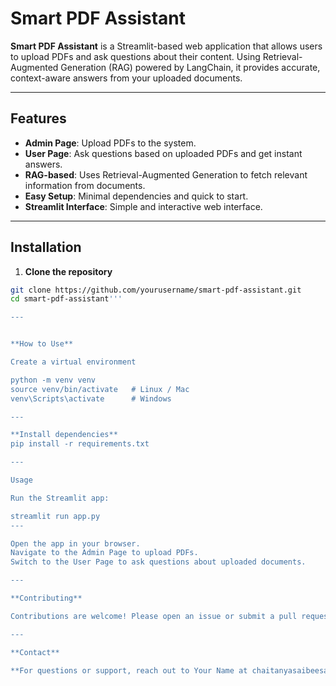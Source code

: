 # Smart PDF Assistant

**Smart PDF Assistant** is a Streamlit-based web application that allows users to upload PDFs and ask questions about their content. Using Retrieval-Augmented Generation (RAG) powered by LangChain, it provides accurate, context-aware answers from your uploaded documents.

---

## Features

- **Admin Page**: Upload PDFs to the system.
- **User Page**: Ask questions based on uploaded PDFs and get instant answers.
- **RAG-based**: Uses Retrieval-Augmented Generation to fetch relevant information from documents.
- **Easy Setup**: Minimal dependencies and quick to start.
- **Streamlit Interface**: Simple and interactive web interface.

---

## Installation

1. **Clone the repository**

```bash
git clone https://github.com/yourusername/smart-pdf-assistant.git
cd smart-pdf-assistant'''

---


**How to Use**

Create a virtual environment

python -m venv venv
source venv/bin/activate   # Linux / Mac
venv\Scripts\activate      # Windows

---

**Install dependencies**
pip install -r requirements.txt

---

Usage

Run the Streamlit app:

streamlit run app.py
---

Open the app in your browser.
Navigate to the Admin Page to upload PDFs.
Switch to the User Page to ask questions about uploaded documents.

---

**Contributing**

Contributions are welcome! Please open an issue or submit a pull request for bug fixes, improvements, or new features.

---

**Contact**

**For questions or support, reach out to Your Name at chaitanyasaibeesabathuni@gmail.com**
